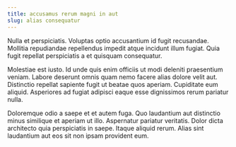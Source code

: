 ```yaml
---
title: accusamus rerum magni in aut
slug: alias consequatur
---
```


Nulla et perspiciatis. Voluptas optio accusantium id fugit recusandae. Mollitia repudiandae repellendus impedit atque incidunt illum fugiat. Quia fugit repellat perspiciatis a et quisquam consequatur.

Molestiae est iusto. Id unde quis enim officiis ut modi deleniti praesentium veniam. Labore deserunt omnis quam nemo facere alias dolore velit aut. Distinctio repellat sapiente fugit ut beatae quos aperiam. Cupiditate eum aliquid. Asperiores ad fugiat adipisci eaque esse dignissimos rerum pariatur nulla.

Doloremque odio a saepe et et autem fuga. Quo laudantium aut distinctio minus similique et aperiam ut illo. Aspernatur pariatur veritatis. Dolor dicta architecto quia perspiciatis in saepe. Itaque aliquid rerum. Alias sint laudantium aut eos sit non ipsam provident eum.
